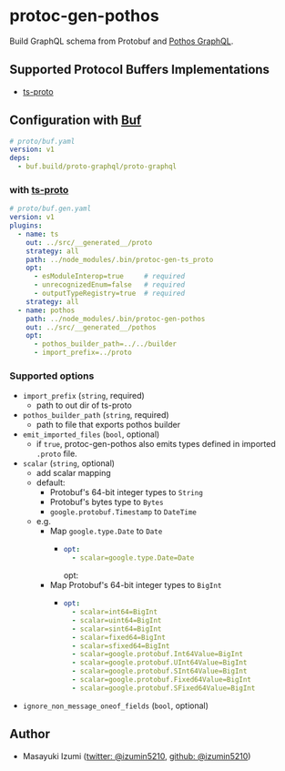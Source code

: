 # protoc-gen-pothos

Build GraphQL schema from Protobuf and [Pothos GraphQL](https://pothos-graphql.dev/).

## Supported Protocol Buffers Implementations

- [ts-proto](https://github.com/stephenh/ts-proto)

## Configuration with [Buf](https://docs.buf.build/installation)

```yaml
# proto/buf.yaml
version: v1
deps:
  - buf.build/proto-graphql/proto-graphql
```

### with [ts-proto](https://github.com/stephenh/ts-proto)

```yaml
# proto/buf.gen.yaml
version: v1
plugins:
  - name: ts
    out: ../src/__generated__/proto
    strategy: all
    path: ../node_modules/.bin/protoc-gen-ts_proto
    opt:
      - esModuleInterop=true     # required
      - unrecognizedEnum=false   # required
      - outputTypeRegistry=true  # required
    strategy: all
  - name: pothos
    path: ../node_modules/.bin/protoc-gen-pothos
    out: ../src/__generated__/pothos
    opt:
      - pothos_builder_path=../../builder
      - import_prefix=../proto
```

### Supported options

- `import_prefix` (`string`, required)
  - path to out dir of ts-proto
- `pothos_builder_path` (`string`, required)
  - path to file that exports pothos builder
- `emit_imported_files` (`bool`, optional)
  - if `true`, protoc-gen-pothos also emits types defined in imported `.proto` file.
- `scalar` (`string`, optional)
  - add scalar mapping
  - default:
    - Protobuf's 64-bit integer types to `String`
    - Protobuf's bytes type to `Bytes`
    - `google.protobuf.Timestamp` to `DateTime`
  - e.g.
    - Map `google.type.Date` to `Date`
      - ```yaml
        opt:
          - scalar=google.type.Date=Date
        ```
        opt:
    - Map Protobuf's 64-bit integer types to `BigInt`
      - ```yaml
        opt:
          - scalar=int64=BigInt
          - scalar=uint64=BigInt
          - scalar=sint64=BigInt
          - scalar=fixed64=BigInt
          - scalar=sfixed64=BigInt
          - scalar=google.protobuf.Int64Value=BigInt
          - scalar=google.protobuf.UInt64Value=BigInt
          - scalar=google.protobuf.SInt64Value=BigInt
          - scalar=google.protobuf.Fixed64Value=BigInt
          - scalar=google.protobuf.SFixed64Value=BigInt
        ```
- `ignore_non_message_oneof_fields` (`bool`, optional)

## Author

- Masayuki Izumi ([twitter: @izumin5210](https://github.com/izumin5210), [github: @izumin5210](https://github.com/izumin5210))
